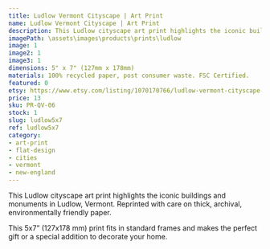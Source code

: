 ```yaml
---
title: Ludlow Vermont Cityscape | Art Print
name: Ludlow Vermont Cityscape | Art Print
description: This Ludlow cityscape art print highlights the iconic buildings and monuments in Stowe, Vermont. Reprinted with care on thick, archival, environmentally friendly paper.
imagePath: \assets\images\products\prints\ludlow
image: 1
image2: 1
image3: 1
dimensions: 5" x 7" (127mm x 178mm)
materials: 100% recycled paper, post consumer waste. FSC Certified.
featured: 0
etsy: https://www.etsy.com/listing/1070170766/ludlow-vermont-cityscape-art-print-thick
price: 13
sku: PR-QV-06
stock: 1
slug: ludlow5x7
ref: ludlow5x7
category:
- art-print
- flat-design
- cities
- vermont
- new-england
---
```

This Ludlow cityscape art print highlights the iconic buildings and monuments in Ludlow, Vermont.
Reprinted with care on thick, archival, environmentally friendly paper.

This 5x7” (127x178 mm) print fits in standard frames and makes the perfect gift or a special addition to decorate your home.
